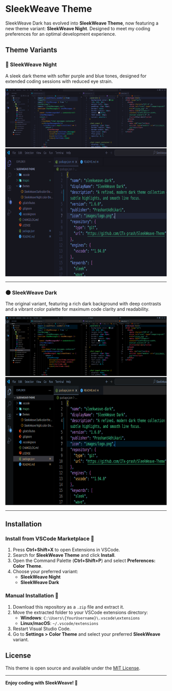 # SleekWeave Theme

SleekWeave Dark has evolved into **SleekWeave Theme**, now featuring a new theme variant: **SleekWeave Night**. Designed to meet my coding preferences for an optimal development experience.

## Theme Variants

### 🌙 SleekWeave Night

A sleek dark theme with softer purple and blue tones, designed for extended coding sessions with reduced eye strain.

<img src="./images/sleekweave-night-preview1.png" alt="SleekWeave Night Preview 1" width="900">

<img src="./images/sleekweave-night-preview2.png" alt="SleekWeave Night Preview 2" height="400">

---

### 🌑 SleekWeave Dark

The original variant, featuring a rich dark background with deep contrasts and a vibrant color palette for maximum code clarity and readability.

<img src="./images/sleekweave-dark-preview1.png" alt="SleekWeave Dark Preview" width="900">

<img src="./images/sleekweave-dark-preview2.png" alt="SleekWeave Dark Preview 2" height="400">

---

## Installation

### Install from VSCode Marketplace 🛒

1.  Press **Ctrl+Shift+X** to open Extensions in VSCode.
2.  Search for **SleekWeave Theme** and click **Install**.
3.  Open the Command Palette (**Ctrl+Shift+P**) and select **Preferences: Color Theme**.
4.  Choose your preferred variant:
    - **SleekWeave Night**
    - **SleekWeave Dark**

### Manual Installation 📂

1.  Download this repository as a `.zip` file and extract it.
2.  Move the extracted folder to your VSCode extensions directory:
    - **Windows**: `C:\Users\{YourUsername}\.vscode\extensions`
    - **Linux/macOS**: `~/.vscode/extensions`
3.  Restart Visual Studio Code.
4.  Go to **Settings > Color Theme** and select your preferred **SleekWeave** variant.

## License

This theme is open source and available under the [MIT License](LICENSE).

---

**Enjoy coding with SleekWeave! 🚀**
